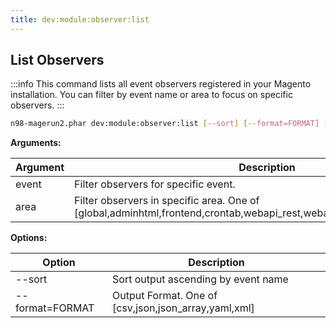 ```yaml
---
title: dev:module:observer:list
---
```


## List Observers

:::info
This command lists all event observers registered in your Magento installation. You can filter by event name or area to focus on specific observers.
:::

```sh
n98-magerun2.phar dev:module:observer:list [--sort] [--format=FORMAT] [<event> [<area>]]
```

**Arguments:**

| Argument | Description |
|----------|-------------|
| event    | Filter observers for specific event. |
| area     | Filter observers in specific area. One of [global,adminhtml,frontend,crontab,webapi_rest,webapi_soap,graphql,doc,admin] |

**Options:**

| Option            | Description                                         |
|-------------------|-----------------------------------------------------|
| --sort            | Sort output ascending by event name                 |
| --format=FORMAT   | Output Format. One of [csv,json,json_array,yaml,xml]|
